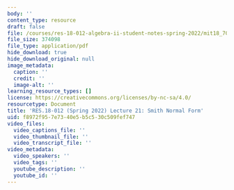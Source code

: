 ```yaml
---
body: ''
content_type: resource
draft: false
file: /courses/res-18-012-algebra-ii-student-notes-spring-2022/mit18_702s22_lec21.pdf
file_size: 374098
file_type: application/pdf
hide_download: true
hide_download_original: null
image_metadata:
  caption: ''
  credit: ''
  image-alt: ''
learning_resource_types: []
license: https://creativecommons.org/licenses/by-nc-sa/4.0/
resourcetype: Document
title: 'RES.18-012 (Spring 2022) Lecture 21: Smith Normal Form'
uid: f8972f95-7e73-40e5-b5c5-30c509fef747
video_files:
  video_captions_file: ''
  video_thumbnail_file: ''
  video_transcript_file: ''
video_metadata:
  video_speakers: ''
  video_tags: ''
  youtube_description: ''
  youtube_id: ''
---
```

